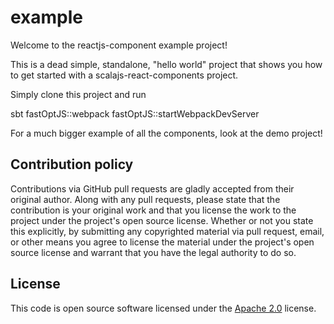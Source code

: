 # example #

Welcome to the reactjs-component example project!

This is a dead simple, standalone, "hello world" project that shows you how to get started with a
scalajs-react-components project.

Simply clone this project and run

sbt
fastOptJS::webpack
fastOptJS::startWebpackDevServer

For a much bigger example of all the components, look at the demo project! 

## Contribution policy ##

Contributions via GitHub pull requests are gladly accepted from their original author. Along with
any pull requests, please state that the contribution is your original work and that you license
the work to the project under the project's open source license. Whether or not you state this
explicitly, by submitting any copyrighted material via pull request, email, or other means you
agree to license the material under the project's open source license and warrant that you have the
legal authority to do so.

## License ##

This code is open source software licensed under the
[Apache 2.0](http://www.apache.org/licenses/LICENSE-2.0) license.
